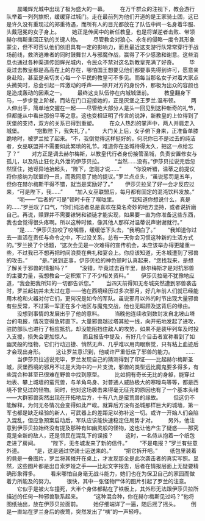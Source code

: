 　　晨曦辉光城中出现了极为盛大的一幕。
　　在万千群众的注视下，教会游行队举着一列列旗帜，缓缓穿过城门。走在最前列为他们开道的是王家骑士团，这已是许久没有重现过的郑重待遇，而所有人的目光都放在了队伍中间一名身着华服、头戴冠冕的女子身上。
　　她正是传闻中的新任教皇，也是将谋逆者击败、带领赫尔梅斯重回正轨的关键人物。
　　尽管教会对狼心、永冬的侵略一度令其形象蒙尘，但不可否认他们依旧具有一定的影响力，而且最近这支游行队常常穿行于战场前线，救济逃难者的同时鼓舞世人与邪魔作战，赢得了不少感激和谢意。这些消息也通过各种渠道传回辉光城内，令民众不禁对这名新教皇充满了好奇。
　　毕竟过去教皇都是高高在上的存在，哪怕国王想要见他们都要事先得到许可，愿意亲身赴险，甚至是亲切关心每一个平民的教皇可不多见。而每当那名女子对着大家点头微笑时，总会引起一阵激动的呼声——除开对方的身份外，那极为出众的容颜也是造成轰动的因素之一。
　　最终这支队伍停在内城城堡前。
　　教皇翻身下马，一步步登上阶梯，而站在门口迎接她的，正是灰堡之王罗兰.温布顿。
　　两人伸出手，简单地交握在一起——尽管绝大部分人是头一回见到这种新奇的礼节，但都能从中看出那份平等之意。这也变相证明了传言的说辞，新教皇的上位得到了灰堡的支持，双方的关系已得到重塑。
　　在众人热烈的掌声中，两人并肩走入城堡。
　　“抱歉陛下，我失礼了。”
　　大门关上后，女子俯下身来，正准备单膝跪地时，被罗兰拉了起来。“不，我倒觉得这样挺好的。何况你已不是过去的纯洁者，女巫联盟并不需要如此繁琐的礼节。难道你在圣城待得太久，把这一点给忘了？”
　　对方正是调去赫尔梅斯，以教皇代行者身份接管圣城，负责安置修女与孤儿，以及防止狂化丸外泄的伊莎贝拉。
　　“当然……没有。”伊莎贝拉说完后忽然怔住，她讶异地抬起头，“陛下，您刚才说……”
　　“你没听错，温蒂之前提议将你接纳为联盟的一员，而我同意了她的提议。”罗兰点点头，“虽说惩罚是五年，但你在赫尔梅斯干得不错，就当是奖励好了。”
　　伊莎贝拉呆了好一会才反应过来，“可是陛下，我……”
　　“加入女巫联盟后，每月都有固定的混沌饮料发放。”
　　“呃——”后者的“可是”顿时卡在了喉咙里。
　　“我知道你想说什么，真是的……”罗兰叹了口气，“你们纯洁者总是喜欢在莫名奇妙的地方坚持，或者说折磨自己。再说，赎罪并不需要镣铐和锁链才能实现，如果要一直为你准备这些东西，我也会觉得很头疼啊。所以这种时候，像其他人那样对温蒂说声谢谢就行。”
　　“是……”伊莎贝拉咬了咬嘴唇，缓缓低下头去，“我明白了。”
　　“我知道你过去一直活在责任与命令之中，不过没关系，总有一天你会习惯这种新的生活方式的。”罗兰换了个话题，“这次会见是一次难得的宣传机会，本应该举办得更隆重一些，不过我已不想再把时间浪费在典礼和宴会上。你应该知道，无冬城遭到了邪兽的攻击。”
　　“是。”说到正事，伊莎贝拉的神色顿时认真起来，“您找我来，是想了解关于邪兽的情报吗？”
　　“没错，毕竟过去百年里，赫尔梅斯才是对抗邪兽的主要力量，我想教会一定积累下了不少相关资料。”
　　伊莎贝拉毫不犹豫地应道，“我会把我所知的一切都告诉您。”
　　当四天前得知无冬城突然遭到邪兽袭击时，罗兰起初并未太过在意——他在西境经历过多次邪月，好几年前人们就已经能用木枪和火器对付它们，更何况是如今的军队。虽说邪月以外的时节出现大量邪兽有些反常，不过第一军正在多个地区与魔鬼交战，他也无暇顾及这背后的缘由。
　　没想到事情的发展出乎了他的意料。
　　当晚他连续收到数封发自北坡山塔台的电报，情况变得急转直下。大量邪兽越过塔其拉一线，向开拓地发起了进攻，驻防部队也进行了相应抵抗，却没能阻挡住敌人的攻势，如果不是装甲列车及时投入支援，损失会更加惊人。
　　而且报告中提及，有好几个目击者宣称看到了如幽灵般的怪物，它们行动迅捷、悄然无声、几乎难以用肉眼察觉，只有粘上血迹后才会现出身形。
　　这让罗兰意识到，他或许严重低估了邪兽的能力。
　　……
　　当伊莎贝拉述说完毕，罗兰发现自己的猜测得到了印证——比起赫尔梅斯圣城，灰堡西境的邪月不过是大海中的一片支流，邪兽的类型远比魔鬼要多得多，有些混合种甚至已很难在野兽中找到原型。
　　比如拥有奇长无比的身躯，能穿过地表、攀上城墙的蛮荒兽，与羊角鸟身、对普通人威胁极大的寒嚎鸟等等，都是西境不曾见过的怪物。同时，他对这场袭击来得毫无征兆的原因也有了一个基本头绪——大群邪兽突然出现在开拓地后方，十有八九是蛮荒兽的缘故。
　　但这仍不能解释，为何无冬情况会变得如此严峻。就算后方没有圣城那样巨大的城墙，第一军也都是缺乏经验的新人，可武器上的差距足以弥补这一切。或许一开始人们会陷入混乱，但应急预案启动后，军队应该能快速稳定住局势才对。
　　另外，他注意到伊莎贝拉始终没有提及那种有如幽灵般的怪物，这也让他产生了疑惑——那究竟是全新的敌人，还是领民在混乱下的误报？
　　这时，一名侍从抱着一个纸包走进了房间。
　　“陛下，无冬城发来了新的信件。”
　　“不是电报？”罗兰有些意外道。
　　“是，这是通过空骑士运送来的。”
　　“把它拆开吧。”
　　纸包里装着的竟是一叠图片，罗兰将其摊开在桌上，才发现那全是此次袭击者的真实写照。显然，这些图片都是出自索罗娅之手——比起文字报告，后者在情报层面上无疑要精确形象得多。
　　看来哪怕自身毫无战斗能力，她们也在为保卫自己的家园而做着力所能及的努力。
　　很快，其中一张怪物尸体的图片引起了罗兰的注意。
　　它似乎是被火车撞死，大半个身体都黏在了铁板上，其外形无法跟伊莎贝拉所描述的任何一种邪兽联系起来。
　　“这种混合种，你在赫尔梅斯见过吗？”他将图纸抽出，放在伊莎贝拉面前。
　　她仔细端详了一遍，随后摇了摇头。
　　倒是一直站在罗兰身后的夜莺，突然发出了“咦”的一声轻呼。